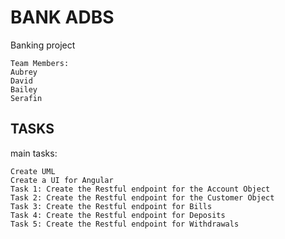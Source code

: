 # BANK ADBS
Banking project

    Team Members:
    Aubrey 
    David 
    Bailey 
    Serafin


## TASKS
main tasks:
 
    Create UML
    Create a UI for Angular
    Task 1: Create the Restful endpoint for the Account Object
    Task 2: Create the Restful endpoint for the Customer Object
    Task 3: Create the Restful endpoint for Bills
    Task 4: Create the Restful endpoint for Deposits
    Task 5: Create the Restful endpoint for Withdrawals
